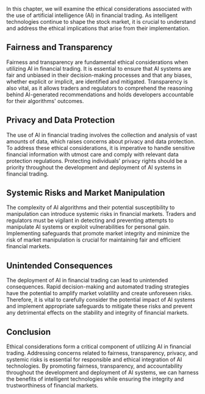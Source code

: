 
In this chapter, we will examine the ethical considerations associated with the use of artificial intelligence (AI) in financial trading. As intelligent technologies continue to shape the stock market, it is crucial to understand and address the ethical implications that arise from their implementation.

## Fairness and Transparency

Fairness and transparency are fundamental ethical considerations when utilizing AI in financial trading. It is essential to ensure that AI systems are fair and unbiased in their decision-making processes and that any biases, whether explicit or implicit, are identified and mitigated. Transparency is also vital, as it allows traders and regulators to comprehend the reasoning behind AI-generated recommendations and holds developers accountable for their algorithms' outcomes.

## Privacy and Data Protection

The use of AI in financial trading involves the collection and analysis of vast amounts of data, which raises concerns about privacy and data protection. To address these ethical considerations, it is imperative to handle sensitive financial information with utmost care and comply with relevant data protection regulations. Protecting individuals' privacy rights should be a priority throughout the development and deployment of AI systems in financial trading.

## Systemic Risks and Market Manipulation

The complexity of AI algorithms and their potential susceptibility to manipulation can introduce systemic risks in financial markets. Traders and regulators must be vigilant in detecting and preventing attempts to manipulate AI systems or exploit vulnerabilities for personal gain. Implementing safeguards that promote market integrity and minimize the risk of market manipulation is crucial for maintaining fair and efficient financial markets.

## Unintended Consequences

The deployment of AI in financial trading can lead to unintended consequences. Rapid decision-making and automated trading strategies have the potential to amplify market volatility and create unforeseen risks. Therefore, it is vital to carefully consider the potential impact of AI systems and implement appropriate safeguards to mitigate these risks and prevent any detrimental effects on the stability and integrity of financial markets.

## Conclusion

Ethical considerations form a critical component of utilizing AI in financial trading. Addressing concerns related to fairness, transparency, privacy, and systemic risks is essential for responsible and ethical integration of AI technologies. By promoting fairness, transparency, and accountability throughout the development and deployment of AI systems, we can harness the benefits of intelligent technologies while ensuring the integrity and trustworthiness of financial markets.
